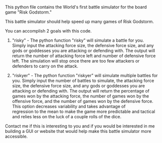 This python file contains the World's first battle simulator for the board game "Risk Godstorm." 

This battle simulator should help speed up many games of Risk Godstorm.

You can accomplish 2 goals with this code. 

 1) "risky"  -  The python function "risky" will simulate a battle for you. Simply input the 
                attacking force size, the defensive force size, and any gods or goddesses you
                are attacking or defending with. The output will return the number of attacking
                force left and number of defensive force left. The simulation will stop once 
                there are too few attackers or defenders to carry on the attack.
 
 2) "riskyer" - The python function "riskyer" will simulate multiple battles for you. Simply
                input the number of battles to simulate, the attacking force size, the 
                defensive force size, and any gods or goddesses you are attacking or defending 
                with. The output will return the percentage of games won by the attacking force,
                the number of games won by the offensive force, and the number of games won by
                the defensive force. This option decreases variability and takes advantage of   
                regression to the mean to make the game more predictable and tactical and 
                relies less on the luck of a couple rolls of the dice. 
               
Contact me if this is interesting to you and if you would be interested in me building a GUI or
website that would help make this battle simulator more accessible. 
